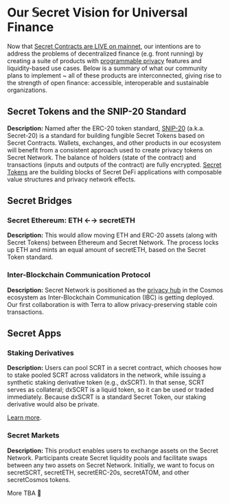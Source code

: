 # Our 𝕊ecret Vision for Universal Finance

Now that [Secret Contracts are LIVE on mainnet](https://blog.scrt.network/upgrade-complete-secret-contracts-live-mainnet), our intentions are to address the problems of decentralized finance (e.g. front running) by creating a suite of products with [programmable privacy](https://blog.scrt.network/programmable-privacy) features and liquidity-based use cases. Below is a summary of what our community plans to implement ~ all of these products are interconnected, giving rise to the strength of open finance: accessible, interoperable and sustainable organizations.

## Secret Tokens and the SNIP-20 Standard
**Description:** Named after the ERC-20 token standard, [SNIP-20](https://github.com/SecretFoundation/SNIP/blob/master/SNIP-20.md) (a.k.a. Secret-20) is a standard for building fungible Secret Tokens based on Secret Contracts. Wallets, exchanges, and other products in our ecosystem will benefit from a consistent approach used to create privacy tokens on Secret Network. The balance of holders (state of the contract) and transactions (inputs and outputs of the contract) are fully encrypted. [Secret Tokens](https://blog.scrt.network/secret-tokens-programmable-privacy-for-defi) are the building blocks of Secret DeFi applications with composable value structures and privacy network effects.

## Secret Bridges

### Secret Ethereum: ETH ←→ secretETH
**Description:** This would allow moving ETH and ERC-20 assets (along with Secret Tokens) between Ethereum and Secret Network. The process locks up ETH and mints an equal amount of secretETH, based on the Secret Token standard.

### Inter-Blockchain Communication Protocol
**Description:** Secret Network is positioned as the [privacy hub](https://blog.scrt.network/secret-hub) in the Cosmos ecosystem as Inter-Blockchain Communication (IBC) is getting deployed. Our first collaboration is with Terra to allow privacy-preserving stable coin transactions.

## Secret Apps

### Staking Derivatives
**Description:** Users can pool SCRT in a secret contract, which chooses how to stake pooled SCRT across validators in the network, while issuing a synthetic staking derivative token (e.g., dxSCRT). In that sense, SCRT serves as collateral; dxSCRT is a liquid token, so it can be used or traded immediately. Because dxSCRT is a standard Secret Token, our staking derivative would also be private.

[Learn more](https://blog.scrt.network/secret-staking-derivatives).

### Secret Markets
**Description:** This product enables users to exchange assets on the Secret Network. Participants create Secret liquidity pools and facilitate swaps between any two assets on Secret Network. Initially, we want to focus on secretSCRT, secretETH, secretERC-20s, secretATOM, and other secretCosmos tokens.

More TBA 🤫

